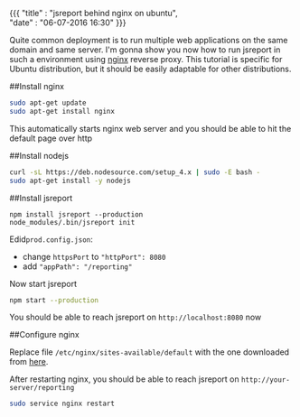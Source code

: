 {{{
    "title"    : "jsreport behind nginx on ubuntu",      
    "date"     : "06-07-2016 16:30"
}}}


Quite common deployment is to run multiple web applications on the same domain and same server. I'm gonna show you now how to run jsreport in such a environment using [nginx](http://nginx.org/) reverse proxy. This tutorial is specific for Ubuntu distribution, but it should be easily adaptable for other distributions.

##Install nginx

```sh
sudo apt-get update
sudo apt-get install nginx
```

This automatically starts nginx web server and you should be able to hit the default page over http

##Install nodejs

```sh
curl -sL https://deb.nodesource.com/setup_4.x | sudo -E bash -
sudo apt-get install -y nodejs
```

##Install jsreport

```
npm install jsreport --production
node_modules/.bin/jsreport init
```

Edid`prod.config.json`:
-  change `httpsPort` to `"httpPort": 8080`
- add `"appPath": "/reporting"`

Now start jsreport
```sh
npm start --production
```

You should be able to reach jsreport on `http://localhost:8080` now

##Configure nginx


Replace file `/etc/nginx/sites-available/default` with the one downloaded from [here](https://github.com/jsreport/docs/blob/master/installation/nginx.conf).

After restarting nginx, you should be able to reach jsreport on `http://your-server/reporting`
```sh
sudo service nginx restart
```
